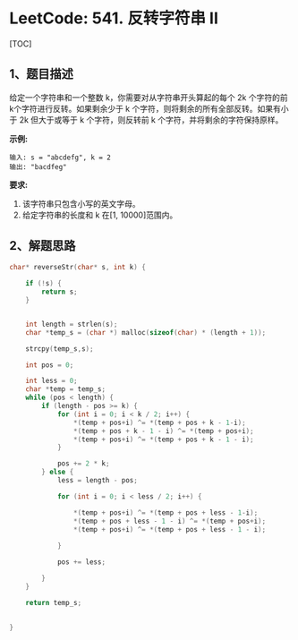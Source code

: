 # LeetCode: 541. 反转字符串 II

[TOC]



## 1、题目描述



给定一个字符串和一个整数 k，你需要对从字符串开头算起的每个 2k 个字符的前k个字符进行反转。如果剩余少于 k 个字符，则将剩余的所有全部反转。如果有小于 2k 但大于或等于 k 个字符，则反转前 k 个字符，并将剩余的字符保持原样。

**示例:**

```
输入: s = "abcdefg", k = 2
输出: "bacdfeg"
```

**要求:**

1. 该字符串只包含小写的英文字母。
2. 给定字符串的长度和 k 在[1, 10000]范围内。



## 2、解题思路

```c
char* reverseStr(char* s, int k) {
    
    if (!s) {
        return s;
    }


    int length = strlen(s);
    char *temp_s = (char *) malloc(sizeof(char) * (length + 1));

    strcpy(temp_s,s);

    int pos = 0;

    int less = 0;
    char *temp = temp_s;
    while (pos < length) {
        if (length - pos >= k) {
            for (int i = 0; i < k / 2; i++) {
                *(temp + pos+i) ^= *(temp + pos + k - 1-i);
                *(temp + pos + k - 1 - i) ^= *(temp + pos+i);
                *(temp + pos+i) ^= *(temp + pos + k - 1 - i);
            }

            pos += 2 * k;
        } else {
            less = length - pos;

            for (int i = 0; i < less / 2; i++) {

                *(temp + pos+i) ^= *(temp + pos + less - 1-i);
                *(temp + pos + less - 1 - i) ^= *(temp + pos+i);
                *(temp + pos+i) ^= *(temp + pos + less - 1 - i);
                
            }

            pos += less;

        }
    }

    return temp_s;
    
    
}
```

